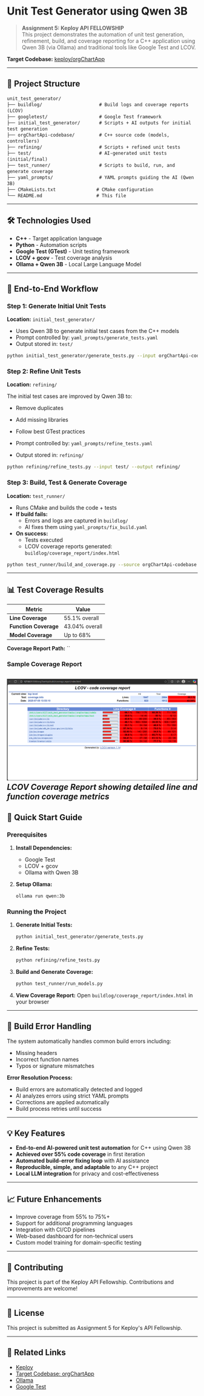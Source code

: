 # Unit Test Generator using Qwen 3B

> **Assignment 5: Keploy API FELLOWSHIP**  
> This project demonstrates the automation of unit test generation, refinement, build, and coverage reporting for a C++ application using Qwen 3B (via Ollama) and traditional tools like Google Test and LCOV.

**Target Codebase:** [keploy/orgChartApp](https://github.com/keploy/orgChartApi)

---

## 📁 Project Structure

```
unit_test_generator/
├── buildlog/                     # Build logs and coverage reports (LCOV)
├── googletest/                   # Google Test framework
├── initial_test_generator/       # Scripts + AI outputs for initial test generation
├── orgChartApi-codebase/         # C++ source code (models, controllers)
├── refining/                     # Scripts + refined unit tests
├── test/                         # AI-generated unit tests (initial/final)
├── test_runner/                  # Scripts to build, run, and generate coverage
├── yaml_prompts/                 # YAML prompts guiding the AI (Qwen 3B)
├── CMakeLists.txt               # CMake configuration
└── README.md                    # This file
```

---

## 🛠 Technologies Used

- **C++** - Target application language
- **Python** - Automation scripts
- **Google Test (GTest)** - Unit testing framework
- **LCOV + gcov** - Test coverage analysis
- **Ollama + Qwen 3B** - Local Large Language Model

---

## 🔄 End-to-End Workflow

### Step 1: Generate Initial Unit Tests
**Location:** `initial_test_generator/`

- Uses Qwen 3B to generate initial test cases from the C++ models
- Prompt controlled by: `yaml_prompts/generate_tests.yaml`
- Output stored in: `test/`

```bash
python initial_test_generator/generate_tests.py --input orgChartApi-codebase/models --output test/
```

### Step 2: Refine Unit Tests
**Location:** `refining/`

The initial test cases are improved by Qwen 3B to:
- Remove duplicates
- Add missing libraries
- Follow best GTest practices

- Prompt controlled by: `yaml_prompts/refine_tests.yaml`
- Output stored in: `refining/`

```bash
python refining/refine_tests.py --input test/ --output refining/
```

### Step 3: Build, Test & Generate Coverage
**Location:** `test_runner/`

- Runs CMake and builds the code + tests
- **If build fails:**
  - Errors and logs are captured in `buildlog/`
  - AI fixes them using `yaml_prompts/fix_build.yaml`
- **On success:**
  - Tests executed
  - LCOV coverage reports generated: `buildlog/coverage_report/index.html`

```bash
python test_runner/build_and_coverage.py --source orgChartApi-codebase --tests refining/
```

---

## 📊 Test Coverage Results

| Metric | Value |
|--------|-------|
| **Line Coverage** | 55.1% overall |
| **Function Coverage** | 43.04% overall |
| **Model Coverage** | Up to 68% |

**Coverage Report Path:** ``
### Sample Coverage Report
![Coverage Report Screenshot](coverage/Screenshot%202025-07-05%20163759.png)
*LCOV Coverage Report showing detailed line and function coverage metrics*
---

## 🚀 Quick Start Guide

### Prerequisites

1. **Install Dependencies:**
   - Google Test
   - LCOV + gcov
   - Ollama with Qwen 3B

2. **Setup Ollama:**
   ```bash
   ollama run qwen:3b
   ```

### Running the Project

1. **Generate Initial Tests:**
   ```bash
   python initial_test_generator/generate_tests.py
   ```

2. **Refine Tests:**
   ```bash
   python refining/refine_tests.py
   ```

3. **Build and Generate Coverage:**
   ```bash
   python test_runner/run_models.py
   ```

4. **View Coverage Report:**
   Open `buildlog/coverage_report/index.html` in your browser

---

## 🔧 Build Error Handling

The system automatically handles common build errors including:
- Missing headers
- Incorrect function names
- Typos or signature mismatches

**Error Resolution Process:**
- Build errors are automatically detected and logged
- AI analyzes errors using strict YAML prompts
- Corrections are applied automatically
- Build process retries until success

---

## 💡 Key Features

- **End-to-end AI-powered unit test automation** for C++ using Qwen 3B
- **Achieved over 55% code coverage** in first iteration
- **Automated build-error fixing loop** with AI assistance
- **Reproducible, simple, and adaptable** to any C++ project
- **Local LLM integration** for privacy and cost-effectiveness

---

## 📈 Future Enhancements

- Improve coverage from 55% to 75%+
- Support for additional programming languages
- Integration with CI/CD pipelines
- Web-based dashboard for non-technical users
- Custom model training for domain-specific testing

---

## 🤝 Contributing

This project is part of the Keploy API Fellowship. Contributions and improvements are welcome!

---

## 📄 License

This project is submitted as Assignment 5 for Keploy's API Fellowship.

---

## 🔗 Related Links

- [Keploy](https://keploy.io/)
- [Target Codebase: orgChartApp](https://github.com/keploy/orgChartApp)
- [Ollama](https://ollama.ai/)
- [Google Test](https://github.com/google/googletest)